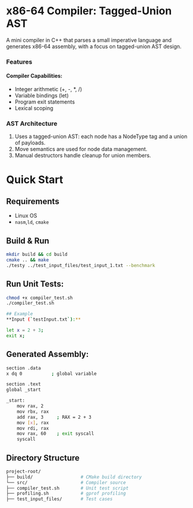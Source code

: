 # x86-64 Compiler: Tagged-Union AST
A mini compiler in C++ that parses a small imperative language and generates x86-64 assembly, with a focus on tagged-union AST design.

### Features
#### Compiler Capabilities:
* Integer arithmetic (+, -, *, /)
* Variable bindings (let)
* Program exit statements
* Lexical scoping

### AST Architecture
1. Uses a tagged-union AST: each node has a NodeType tag and a union of payloads.
2. Move semantics are used for node data management.
3. Manual destructors handle cleanup for union members.

# Quick Start
## Requirements 
- Linux OS
- `nasm`,`ld`, `cmake` 

## Build & Run
```bash
mkdir build && cd build
cmake .. && make
./testy ../test_input_files/test_input_1.txt --benchmark
```

## Run Unit Tests:
```bash
chmod +x compiler_test.sh
./compiler_test.sh

## Example
**Input (`testInput.txt`):**

let x = 2 + 3; 
exit x;
```

## Generated Assembly:

```bash
section .data
x dq 0           ; global variable

section .text
global _start

_start:
    mov rax, 2
    mov rbx, rax
    add rax, 3     ; RAX = 2 + 3
    mov [x], rax
    mov rdi, rax
    mov rax, 60    ; exit syscall
    syscall
```

## Directory Structure
```bash
project-root/
├── build/                  # CMake build directory
└── src/                    # Compiler source
├── compiler_test.sh        # Unit test script
├── profiling.sh            # gprof profiling 
├── test_input_files/       # Test cases
```
